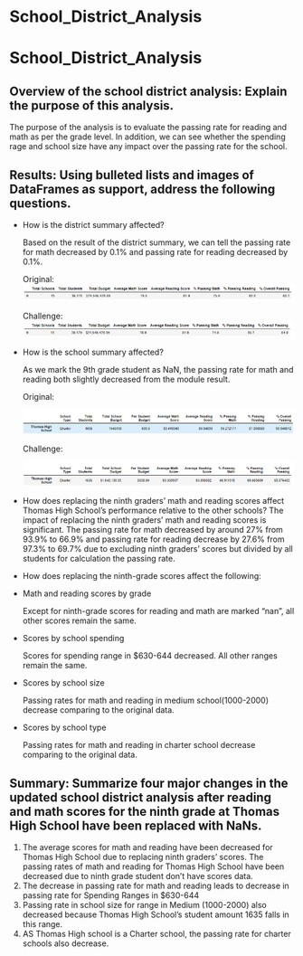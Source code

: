 # School_District_Analysis
# School_District_Analysis
## Overview of the school district analysis: Explain the purpose of this analysis.
  The purpose of the analysis is to evaluate the passing rate for reading and math as per the grade level. In addition, we can see whether the spending rage and school size have any impact over the passing rate for the school.
## Results: Using bulleted lists and images of DataFrames as support, address the following questions.

- How is the district summary affected?
  
  Based on the result of the district summary, we can tell the passing rate for math decreased by 0.1% and passing rate for reading decreased by 0.1%. 
  
  Original:
  ![](Resources/district_summary_original.PNG)
  
  Challenge:
  ![](Resources/district_summary_challenge.PNG)
  
- How is the school summary affected?
  
  As we mark the 9th grade student as NaN, the passing rate for math and reading both slightly decreased from the module result.
  
  Original:
  
  ![](Resources/School_summary_original.PNG)
  
  Challenge:
  
  ![](Resources/School_summary_challenge.PNG)
  
- How does replacing the ninth graders’ math and reading scores affect Thomas High School’s performance relative to the other schools?
  The impact of replacing the ninth graders’ math and reading scores is significant. The passing rate for math decreased by around 27% from 93.9% to 66.9% and passing rate for reading decrease by 27.6% from 97.3% to 69.7% due to excluding ninth graders’ scores but divided by all students for calculation the passing rate.
- How does replacing the ninth-grade scores affect the following:
- Math and reading scores by grade

  Except for ninth-grade scores for reading and math are marked “nan”, all other scores remain the same.
  
- Scores by school spending

  Scores for spending range in $630-644 decreased. All other ranges remain the same.
  
- Scores by school size

  Passing rates for math and reading in medium school(1000-2000) decrease comparing to the original data.
  
- Scores by school type

  Passing rates for math and reading in charter school decrease comparing to the original data.
  

## Summary: Summarize four major changes in the updated school district analysis after reading and math scores for the ninth grade at Thomas High School have been replaced with NaNs.
  1.	The average scores for math and reading have been decreased for Thomas High School due to replacing ninth graders’ scores.
The passing rates of math and reading for Thomas High School have been decreased due to ninth grade student don’t have scores data.
  2.	The decrease in passing rate for math and reading leads to decrease in passing rate for Spending Ranges in $630-644
  3.	Passing rate in school size for range in Medium (1000-2000) also decreased because Thomas High School’s student amount 1635 falls in this range.
  4.	AS Thomas High school is a Charter school, the passing rate for charter schools also decrease.
